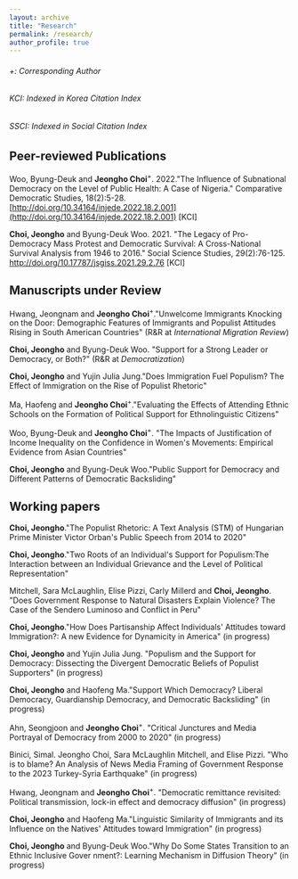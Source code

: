 ```yaml
---
layout: archive
title: "Research"
permalink: /research/
author_profile: true
---
```

###### +: Corresponding Author  

###### KCI: Indexed in Korea Citation Index   

###### SSCI: Indexed in Social Citation Index   

## Peer-reviewed Publications 
Woo, Byung-Deuk and **Jeongho Choi**<sup>+</sup>. 2022."The Influence of Subnational Democracy on the Level of Public Health: A Case of Nigeria." Comparative Democratic Studies, 18(2):5-28. [http://doi.org/10.34164/injede.2022.18.2.001](http://doi.org/10.34164/injede.2022.18.2.001) [KCI]

**Choi, Jeongho** and Byung-Deuk Woo. 2021. "The Legacy of Pro-Democracy Mass Protest and Democratic Survival: A Cross-National Survival Analysis from 1946 to 2016." Social Science Studies, 29(2):76-125. <http://doi.org/10.17787/jsgiss.2021.29.2.76> [KCI]

## Manuscripts under Review 
Hwang, Jeongnam and **Jeongho Choi**<sup>+</sup>."Unwelcome Immigrants Knocking on the Door: Demographic Features of Immigrants and Populist Attitudes Rising in South American Countries" (R&R at *International Migration Review*)

**Choi, Jeongho** and Byung-Deuk Woo. "Support for a Strong Leader or Democracy, or Both?" (R&R at *Democratization*)

**Choi, Jeongho** and Yujin Julia Jung."Does Immigration Fuel Populism? The Effect of Immigration on the Rise of Populist Rhetoric"

Ma, Haofeng and **Jeongho Choi**<sup>+</sup>."Evaluating the Effects of Attending Ethnic Schools on the Formation of Political Support for Ethnolinguistic Citizens"

Woo, Byung-Deuk and **Jeongho Choi**<sup>+</sup>. "The Impacts of Justification of Income Inequality on the Confidence in Women's Movements: Empirical Evidence from Asian Countries"

**Choi, Jeongho** and Byung-Deuk Woo."Public Support for Democracy and Different Patterns of Democratic Backsliding"

## Working papers 
**Choi, Jeongho**."The Populist Rhetoric: A Text Analysis (STM) of Hungarian Prime Minister Victor Orban's Public Speech from 2014 to 2020"

**Choi, Jeongho**."Two Roots of an Individual's Support for Populism:The Interaction between an Individual Grievance and the Level of Political Representation"

Mitchell, Sara McLaughlin, Elise Pizzi, Carly Millerd and **Choi, Jeongho**. "Does Government Response to Natural Disasters Explain Violence? The Case of the Sendero Luminoso and Conflict in Peru"

**Choi, Jeongho**."How Does Partisanship Affect Individuals' Attitudes toward Immigration?: A new Evidence for Dynamicity in America" (in progress)

**Choi, Jeongho** and Yujin Julia Jung. "Populism and the Support for Democracy: Dissecting the Divergent Democratic Beliefs of Populist Supporters" (in progress)

**Choi, Jeongho** and Haofeng Ma."Support Which Democracy? Liberal Democracy, Guardianship Democracy, and Democratic Backsliding" (in progress)

Ahn, Seongjoon and **Jeongho Choi**<sup>+</sup>. "Critical Junctures and Media Portrayal of Democracy from 2000 to 2020" (in progress)

Binici, Simal. Jeongho Choi, Sara McLaughlin Mitchell, and Elise Pizzi. "Who is to blame? An Analysis of News Media Framing of Government Response to the 2023 Turkey-Syria Earthquake" (in progress)

Hwang, Jeongnam and **Jeongho Choi**<sup>+</sup>. "Democratic remittance revisited: Political transmission, lock-in effect and democracy diffusion" (in progress)

**Choi, Jeongho** and Haofeng Ma."Linguistic Similarity of Immigrants and its Influence on the Natives' Attitudes toward Immigration" (in progress)

**Choi, Jeongho** and Byung-Deuk Woo."Why Do Some States Transition to an Ethnic Inclusive Gover nment?: Learning Mechanism in Diffusion Theory" (in progress)


